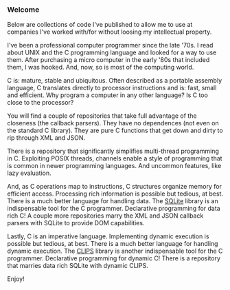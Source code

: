 ### Welcome

Below are collections of code I've published to allow me to use at companies I've worked with/for without loosing my intellectual property.

I've been a professional computer programmer since the late '70s.
I read about UNIX and the C programming language and looked for a way to use them.
After purchasing a micro computer in the early '80s that included them, I was hooked.
And, now, so is most of the computing world.

C is: mature, stable and ubiquitous.
Often described as a portable assembly language,
C translates directly to processor instructions and is: fast, small and efficient.
Why program a computer in any other language?
Is C too close to the processor?

You will find a couple of repositories that take full advantage of the closeness (the callback parsers).
They have no dependences (not even on the standard C library).
They are pure C functions that get down and dirty to rip through XML and JSON.

There is a repository that significantly simplifies multi-thread programming in C.
Exploiting POSIX threads, channels enable a style of programming that is common in newer programming languages.
And uncommon features, like lazy evaluation.

And, as C operations map to instructions, C structures organize memory for efficient access.
Processing rich information is possible but tedious, at best.
There is a much better language for handling data.
The [SQLite](https://sqlite.org) library is an indispensable tool for the C programmer.
Declarative programming for data rich C!
A couple more repositories marry the XML and JSON callback parsers with SQLite to provide DOM capabilities.

Lastly, C is an imperative language.
Implementing dynamic execution is possible but tedious, at best.
There is a much better language for handling dynamic execution.
The [CLIPS](https://clipsrules.net) library is another indispensable tool for the C programmer.
Declarative programming for dynamic C!
There is a repository that marries data rich SQLite with dynamic CLIPS.

Enjoy!
